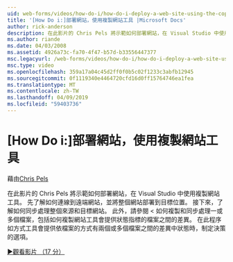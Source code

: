 ```yaml
---
uid: web-forms/videos/how-do-i/how-do-i-deploy-a-web-site-using-the-copy-web-site-tool
title: '[How Do i:]部署網站，使用複製網站工具 |Microsoft Docs'
author: rick-anderson
description: 在此影片的 Chris Pels 將示範如何部署網站，在 Visual Studio 中使用複製網站工具。 先了解如何連線到遠端網站和...
ms.author: riande
ms.date: 04/03/2008
ms.assetid: 4926a73c-fa70-4f47-b57d-b33556447377
msc.legacyurl: /web-forms/videos/how-do-i/how-do-i-deploy-a-web-site-using-the-copy-web-site-tool
msc.type: video
ms.openlocfilehash: 359a17a04c45d2ff0f0b5c02f1233c3abfb12945
ms.sourcegitcommit: 0f1119340e4464720cfd16d0ff15764746ea1fea
ms.translationtype: MT
ms.contentlocale: zh-TW
ms.lasthandoff: 04/09/2019
ms.locfileid: "59403736"
---
```

# <a name="how-do-i-deploy-a-web-site-using-the-copy-web-site-tool"></a>[How Do i:]部署網站，使用複製網站工具

藉由[Chris Pels](https://twitter.com/chrispels)

在此影片的 Chris Pels 將示範如何部署網站，在 Visual Studio 中使用複製網站工具。 先了解如何連線到遠端網站，並將整個網站部署到目標位置。 接下來，了解如何同步處理整個來源和目標網站。 此外，請參閱 < 如何複製和同步處理一或多個檔案，包括如何複製網站工具會提供狀態指標的檔案之間的差異。 在此程序如方式工具會提供依檔案的方式有兩個或多個檔案之間的差異中狀態時，制定決策的選項。

[&#9654;觀看影片 （17 分）](https://channel9.msdn.com/Blogs/ASP-NET-Site-Videos/how-do-i-deploy-a-web-site-using-the-copy-web-site-tool)
